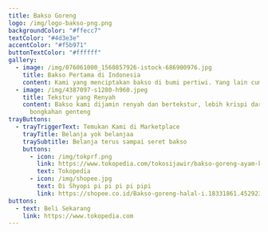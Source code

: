 ```yaml
---
title: Bakso Goreng
logo: /img/logo-bakso-png.png
backgroundColor: "#ffecc7"
textColor: "#4d3e3e"
accentColor: "#f5b971"
buttonTextColor: "#ffffff"
gallery:
  - image: /img/076061000_1560857926-istock-686900976.jpg
    title: Bakso Pertama di Indonesia
    content: Kami yang menciptakan bakso di bumi pertiwi. Yang lain cuma ikutan.
  - image: /img/4387097-s1280-h960.jpeg
    title: Tekstur yang Renyah
    content: Bakso kami dijamin renyah dan bertekstur, lebih krispi daripada
      bongkahan genteng
trayButtons:
  - trayTriggerText: Temukan Kami di Marketplace
    trayTitle: Belanja yok belanjaa
    traySubtitle: Belanja terus sampai seret bakso
    buttons:
      - icon: /img/tokprf.png
        link: https://www.tokopedia.com/tokosijawir/bakso-goreng-ayam-kopong-bakso-enak-homemade
        text: Tokopedia
      - icon: /img/shopee.jpg
        text: Di Shyopi pi pi pi pi pipi
        link: https://shopee.co.id/Bakso-goreng-halal-i.18331861.4529235612
buttons:
  - text: Beli Sekarang
    link: https://www.tokopedia.com
---
```

